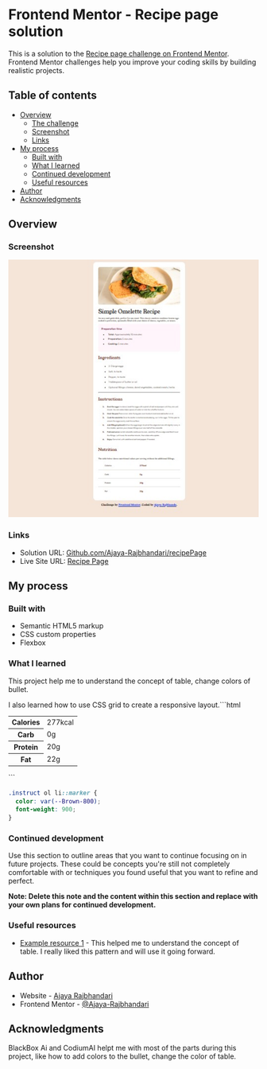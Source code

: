 # Frontend Mentor - Recipe page solution

This is a solution to the [Recipe page challenge on Frontend Mentor](https://www.frontendmentor.io/challenges/recipe-page-KiTsR8QQKm). Frontend Mentor challenges help you improve your coding skills by building realistic projects.

## Table of contents

- [Overview](#overview)
  - [The challenge](#the-challenge)
  - [Screenshot](#screenshot)
  - [Links](#links)
- [My process](#my-process)
  - [Built with](#built-with)
  - [What I learned](#what-i-learned)
  - [Continued development](#continued-development)
  - [Useful resources](#useful-resources)
- [Author](#author)
- [Acknowledgments](#acknowledgments)

## Overview

### Screenshot

![](./screenshot.jpg)

### Links

- Solution URL: [Github.com/Ajaya-Rajbhandari/recipePage](https://github.com/Ajaya-Rajbhandari/recipePage)
- Live Site URL: [Recipe Page ](https://recipe-page-azure-seven.vercel.app)

## My process

### Built with

- Semantic HTML5 markup
- CSS custom properties
- Flexbox

### What I learned

This project help me to understand the concept of table, change colors of bullet.

I also learned how to use CSS grid to create a responsive layout.```html

<div class="tTable">
  <table>
    <tr>
      <th>Calories</th>
      <td>277kcal</td>
    </tr>
    <tr>
      <th>Carb</th>
      <td>0g</td>
    </tr>
    <tr>
      <th>Protein</th>
      <td>20g</td>
    </tr>
    <tr>
      <th>Fat</th>
      <td>22g</td>
    </tr>

  </table>
</div>
```

```css
.instruct ol li::marker {
  color: var(--Brown-800);
  font-weight: 900;
}
```

### Continued development

Use this section to outline areas that you want to continue focusing on in future projects. These could be concepts you're still not completely comfortable with or techniques you found useful that you want to refine and perfect.

**Note: Delete this note and the content within this section and replace with your own plans for continued development.**

### Useful resources

- [Example resource 1](w3schools.com) - This helped me to understand the concept of table. I really liked this pattern and will use it going forward.

## Author

- Website - [Ajaya Rajbhandari](https://developer-portfolio-ruby-nu.vercel.app/)
- Frontend Mentor - [@Ajaya-Rajbhandari](https://www.frontendmentor.io/profile/Ajaya-Rajbhandari)

## Acknowledgments

BlackBox Ai and CodiumAI helpt me with most of the parts during this project, like how to add colors to the bullet, change the color of table.
